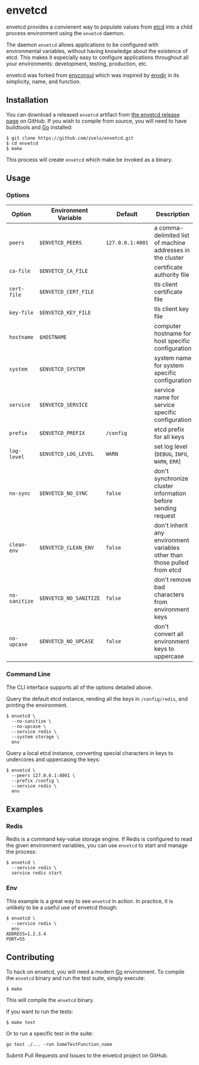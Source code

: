 envetcd
=========

envetcd provides a convienent way to populate values from [etcd][] into a child process environment using the `envetcd` daemon.

The daemon `envetcd` allows applications to be configured with environmental variables, without having knowledge about the existence of etcd. This makes it especially easy to configure applications throughout all your environments: development, testing, production, etc.

envetcd was forked from [envconsul][] which was inspired by [envdir][] in its simplicity, name, and function.

Installation
------------
You can download a released `envetcd` artifact from [the envetcd release page][Releases] on GitHub. If you wish to compile from source, you will need to have buildtools and [Go][] installed:

```shell
$ git clone https://github.com/zvelo/envetcd.git
$ cd envetcd
$ make
```

This process will create `envetcd` which make be invoked as a binary.


Usage
-----

### Options

| Option        | Environment Variable   | Default          | Description                                                               |
| ------------- | ---------------------- | ---------------- | ------------------------------------------------------------------------- |
| `peers`       | `$ENVETCD_PEERS`       | `127.0.0.1:4001` | a comma-delimited list of machine addresses in the cluster                |
| `ca-file`     | `$ENVETCD_CA_FILE`     |                  | certificate authority file                                                |
| `cert-file`   | `$ENVETCD_CERT_FILE`   |                  | tls client certificate file                                               |
| `key-file`    | `$ENVETCD_KEY_FILE`    |                  | tls client key file                                                       |
| `hostname`    | `$HOSTNAME`            |                  | computer hostname for host specific configuration                         |
| `system`      | `$ENVETCD_SYSTEM`      |                  | system name for system specific configuration                             |
| `service`     | `$ENVETCD_SERVICE`     |                  | service name for service specific configuration                           |
| `prefix`      | `$ENVETCD_PREFIX`      | `/config`        | etcd prefix for all keys                                                  |
| `log-level`   | `$ENVETCD_LOG_LEVEL`   | `WARN`           | set log level (`DEBUG`, `INFO`, `WARN`, `ERR`)                            |
| `no-sync`     | `$ENVETCD_NO_SYNC`     | `false`          | don't synchronize cluster information before sending request              |
| `clean-env`   | `$ENVETCD_CLEAN_ENV`   | `false`          | don't inherit any environment variables other than those pulled from etcd |
| `no-sanitize` | `$ENVETCD_NO_SANITIZE` | `false`          | don't remove bad characters from environment keys                         |
| `no-upcase`   | `$ENVETCD_NO_UPCASE`   | `false`          | don't convert all environment keys to uppercase                           |

### Command Line

The CLI interface supports all of the options detailed above.

Query the default etcd instance, rending all the keys in `/config/redis`, and printing the environment.

```shell
$ envetcd \
  --no-sanitize \
  --no-upcase \
  --service redis \
  --system storage \
  env
```

Query a local etcd instance, converting special characters in keys to undercores and uppercasing the keys:

```shell
$ envetcd \
  --peers 127.0.0.1:4001 \
  --prefix /config \
  --service redis \
  env
```

Examples
--------
### Redis
Redis is a command key-value storage engine. If Redis is configured to read the given environment variables, you can use `envetcd` to start and manage the process:

```shell
$ envetcd \
  --service redis \
  service redis start
```

### Env
This example is a great way to see `envetcd` in action. In practice, it is unlikely to be a useful use of envetcd though:

```shell
$ envetcd \
  --service redis \
  env
ADDRESS=1.2.3.4
PORT=55
```

Contributing
------------
To hack on envetcd, you will need a modern [Go][] environment. To compile the `envetcd` binary and run the test suite, simply execute:

```shell
$ make
```

This will compile the `envetcd` binary.

If you want to run the tests:

```shell
$ make test
```

Or to run a specific test in the suite:

```shell
go test ./... -run SomeTestFunction_name
```

Submit Pull Requests and Issues to the envetcd project on GitHub.

[envconsul]: https://github.com/hashicorp/envconsul "Read and set environmental variables for processes from Consul"
[etcd]: https://github.com/coreos/etcd "A highly-available key value store for shared configuration and service discovery"
[envdir]: http://cr.yp.to/daemontools/envdir.html "envdir"
[Releases]: https://github.com/zvelo/envetcd/releases "envetcd releases page"
[Go]: http://golang.org "Go the language"
